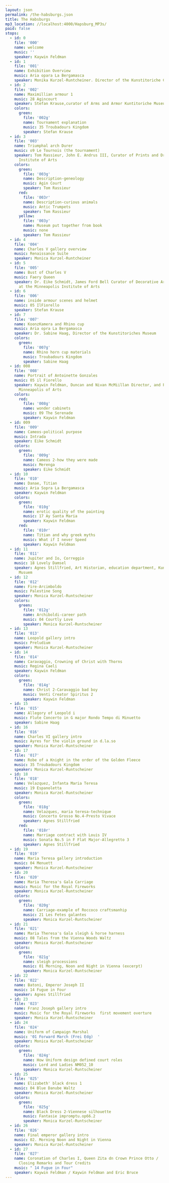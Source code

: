 ```yaml
---
layout: json
permalink: /the-habsburgs.json
title: The Habsburgs
mp3_location: //localhost:4000/Hapsburg_MP3s/
paid: false
stops:
  - id: 0
    file: '000'
    name: welcome
    music: ''
    speaker: Kaywin Feldman
  - id: 1
    file: '001'
    name: Exhibition Overview
    music: Aria opara La Bergamasca
    speaker: Monika Kurzel-Runtcheiner. Director of the Kunstitoriche Carriage museum and curator of this exhibition
  - id: 2
    file: '002'
    name: Maximillian armour 1
    music: 28 Agincourt
    speaker: Stefan Krause,curator of Arms and Armor Kuntitoriche Museum
    colors:
      green:
        file: '002g'
        name: Tournament explanation
        music: 35 Troubadours Kingdom
        speaker: Stefan Krause
  - id: 3
    file: '003'
    name: Triumphal arch Durer
    music: o9 Le Tournois (the tournament)
    speaker: Tom Rassieur, John E. Andrus III, Curator of Prints and Drawings,Minneapolis
      Institute of Arts
    colors:
      green:
        file: '003g'
        name: Description-geneology
        music: Agin Court
        speaker: Tom Rassieur
      red:
        file: '003r'
        name: Description-curious animals
        music: Antic Trumpets
        speaker: Tom Rassieur
      yellow:
        file: '003y'
        name: Museum put together from book
        music: none
        speaker: Tom Rassieur
  - id: 4
    file: '004'
    name: Charles V gallery overview
    music: Renaissance Suite
    speaker: Monica Kurzel-Runtcheiner
  - id: 5
    file: '005'
    name: Bust of Charles V
    music: Faery Queen
    speaker: Dr. Eike Schmidt, James Ford Bell Curator of Decorative Arts and Sculpture
      at the Minneapolis Institute of Arts
  - id: 6
    file: '006'
    name: inside armour scenes and helmet
    music: 05 IlFiorello
    speaker: Stefan Krause
  - id: 7
    file: '007'
    name: KoonzKamera and Rhino cup
    music: Aria opra La Bergamasca
    speaker: Dr. Sabine Haag, Director of the Kunstitoriches Museum
    colors:
      green:
        file: '007g'
        name: Rhino horn cup materials
        music: Troubadours Kingdom
        speaker: Sabine Haag
  - id: 008
    file: '008'
    name: Portrait of Antoinette Gonzales
    music: 05 il Fiorello
    speaker: Kaywin Feldman, Duncan and Nivan McMiillan Director, and President of the
      Minneapolis of Arts
    colors:
      red:
        file: '008g'
        name: wonder cabinets
        music: 09 The Serenade
        speaker: Kaywin Feldman
  - id: 009
    file: '009'
    name: Cameos-political purpose
    music: Intrada
    speaker: Eike Schmidt
    colors:
      green:
        file: '009g'
        name: Cameos 2-how they were made
        music: Merenga
        speaker: Eike Schmidt
  - id: 10
    file: '010'
    name: Danae, Titian
    music: Aria Sopra La Bergamasca
    speaker: Kaywin Feldman
    colors:
      green:
        file: '010g'
        name: erotic quality of the painting
        music: 17 Ay Santa Maria
        speaker: Kaywin Feldman
      red:
        file: '010r'
        name: Titian and why greek myths
        music: What if I never Speed
        speaker: Kaywin Feldman
  - id: 11
    file: '011'
    name: Jupiter and Io, Correggio
    music: 18 Lovely Damsel
    speaker: Agnes Stillfried, Art Historian, education department, Kunstistoriches
      Musuem
  - id: 12
    file: '012'
    name: Fire-Arcimboldo
    music: Palestine Song
    speaker: Monica Kurzel-Runtscheiner
    colors:
      green:
        file: '012g'
        name: Archiboldi-career path
        music: 04 Courtly Love
        speaker: Monica Kurzel-Runtscheiner
  - id: 13
    file: '013'
    name: Leopold gallery intro
    music: Preludium
    speaker: Monica Kurzel-Runtscheiner
  - id: 14
    file: '014'
    name: Caravaggio, Crowning of Christ with Thorns
    music: Regina Caeli
    speaker: Kaywin Feldman
    colors:
      green:
        file: '014g'
        name: Christ 2-Caravaggio bad boy
        music: Venti Creator Spiritus 2
        speaker: Kaywin Feldman
  - id: 15
    file: '015'
    name: Allegory of Leopold i
    music: Flute Concerto in G major Rondo Tempo di Minuetto
    speaker: Sabine Haag
  - id: 16
    file: '016'
    name: Charles VI gallery intro
    music: Ayres for the violin ground in d.la.so
    speaker: Monica Kurzel-Runtscheiner
  - id: 17
    file: '017'
    name: Robe of a Knight in the order of the Golden Fleece
    music: 35 Troubadours Kingdom
    speaker: Monica Kurzel-Runtscheiner
  - id: 18
    file: '018'
    name: Velazquez, Infanta Maria Teresa
    music: 19 Espanoletta
    speaker: Monica Kurzel-Runtscheiner
    colors:
      green:
        file: '018g'
        name: Velazques, maria teresa-technique
        music: Concerto Grosso No.4-Presto Vivace
        speaker: Agnes Stillfried
      red:
        file: '018r'
        name: Marriage contract with Louis IV
        music: Sonata No.5 in F Flat Major-Allegretto 3
        speaker: Agnes Stillfried
  - id: 19
    file: '019'
    name: Maria Teresa gallery introduction
    music: 04 Menuett
    speaker: Monica Kurzel-Runtscheiner
  - id: 20
    file: '020'
    name: Maria Theresa's Gala Carriage
    music: Music for the Royal Fireworks
    speaker: Monica Kurzel-Runtscheiner
    colors:
      green:
        file: '020g'
        name: Carriage-example of Roccoco craftsmanhip
        music: 21 Les Fetes galantes
        speaker: Monica Kurzel-Runtscheiner
  - id: 21
    file: '021'
    name: Maria Theresa's Gala sleigh & horse harness
    music: 08 Tales from the Vienna Woods Waltz
    speaker: Monica Kurzel-Runtscheiner
    colors:
      green:
        file: '021g'
        name: sleigh processions
        music: 01 Morning, Noon and Night in Vienna (excerpt)
        speaker: Monica Kurzel-Runtscheiner
  - id: 22
    file: '022'
    name: Batoni, Emperor Joseph II
    music: 14 Fugue in Four
    speaker: Agnes Stillfried
  - id: 23
    file: '023'
    name: Franz Joseph gallery intro
    music: Music for the Royal Fireworks  first movement overture
    speaker: Monica Kurzel-Runtscheiner
  - id: 24
    file: '024'
    name: Uniform of Campaign Marshal
    music: '01 Forward March (Frei Edg)  '
    speaker: Monica Kurzel-Runtscheiner
    colors:
      green:
        file: '024g'
        name: How Uniform design defined court roles
        music: Lord and Ladies NM052_10
        speaker: Monica Kurzel-Runtscheiner
  - id: 25
    file: '025'
    name: Elizabeth' black dress 1
    music: 04 Blue Danube Waltz
    speaker: Monica Kurzel-Runtscheiner
    colors:
      green:
        file: '025g'
        name: Black Dress 2-Viennese silhouette
        music: Fantasie impromptu.op66.2
        speaker: Monica Kurzel-Runtscheiner
  - id: 26
    file: '026'
    name: Final emperor gallery intro
    music: 02. Morning Noon and Night in Vienna
    speaker: Monica Kurzel-Runtscheiner
  - id: 27
    file: '027'
    name: Coronation of Charles I, Queen Zita dn Crown Prince Otto /
      Closing Remarks and Tour Credits
    music: " 14 Fugue in Four"
    speaker: Kaywin Feldman / Kaywin Feldman and Eric Bruce
---
```


